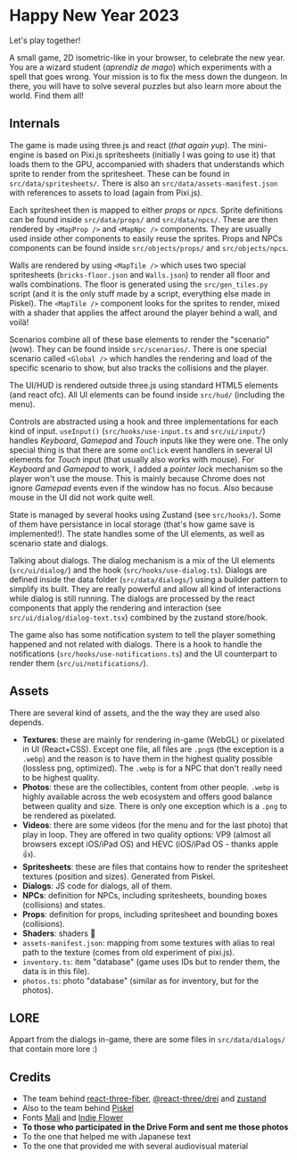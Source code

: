 # Happy New Year 2023

Let's play together!

A small game, 2D isometric-like in your browser, to celebrate the new year. You are a wizard student (_aprendiz de mago_) which experiments with a spell that goes wrong. Your mission is to fix the mess down the dungeon. In there, you will have to solve several puzzles but also learn more about the world. Find them all!

## Internals

The game is made using three.js and react (_that again yup_). The mini-engine is based on Pixi.js spritesheets (initially I was going to use it) that loads them to the GPU, accompanied with shaders that understands which sprite to render from the spritesheet. These can be found in `src/data/spritesheets/`. There is also an `src/data/assets-manifest.json` with references to assets to load (again from Pixi.js).

Each spritesheet then is mapped to either _props_ or _npcs_. Sprite definitions can be found inside `src/data/props/` and `src/data/npcs/`. These are then rendered by `<MapProp />` and `<MapNpc />` components. They are usually used inside other components to easily reuse the sprites. Props and NPCs components can be found inside `src/objects/props/` and `src/objects/npcs`.

Walls are rendered by using `<MapTile />` which uses two special spritesheets (`bricks-floor.json` and `Walls.json`) to render all floor and walls combinations. The floor is generated using the `src/gen_tiles.py` script (and it is the only stuff made by a script, everything else made in Piskel). The `<MapTile />` component looks for the sprites to render, mixed with a shader that applies the affect around the player behind a wall, and voilà!

Scenarios combine all of these base elements to render the "scenario" (wow). They can be found inside `src/scenarios/`. There is one special scenario called `<Global />` which handles the rendering and load of the specific scenario to show, but also tracks the collisions and the player.

The UI/HUD is rendered outside three.js using standard HTML5 elements (and react ofc). All UI elements can be found inside `src/hud/` (including the menu).

Controls are abstracted using a hook and three implementations for each kind of input. `useInput()` (`src/hooks/use-input.ts` and `src/ui/input/`) handles _Keyboard_, _Gamepad_ and _Touch_ inputs like they were one. The only special thing is that there are some `onClick` event handlers in several UI elements for _Touch_ input (that usually also works with mouse). For _Keyboard_ and _Gamepad_ to work, I added a _pointer lock_ mechanism so the player won't use the mouse. This is mainly because Chrome does not ignore _Gamepad_ events even if the window has no focus. Also because mouse in the UI did not work quite well.

State is managed by several hooks using Zustand (see `src/hooks/`). Some of them have persistance in local storage (that's how game save is implemented!). The state handles some of the UI elements, as well as scenario state and dialogs.

Talking about dialogs. The dialog mechanism is a mix of the UI elements (`src/ui/dialog/`) and the hook (`src/hooks/use-dialog.ts`). Dialogs are defined inside the data folder (`src/data/dialogs/`) using a builder pattern to simplify its built. They are really powerful and allow all kind of interactions while dialog is still running. The dialogs are processed by the react components that apply the rendering and interaction (see `src/ui/dialog/dialog-text.tsx`) combined by the zustand store/hook.

The game also has some notification system to tell the player something happened and not related with dialogs. There is a hook to handle the notifications (`src/hooks/use-notifications.ts`) and the UI counterpart to render them (`src/ui/notifications/`).

## Assets

There are several kind of assets, and the the way they are used also depends.

- **Textures**: these are mainly for rendering in-game (WebGL) or pixelated in UI (React+CSS). Except one file, all files are `.png`s (the exception is a `.webp`) and the reason is to have them in the highest quality possible (lossless png, optimized). The `.webp` is for a NPC that don't really need to be highest quality.
- **Photos**: these are the collectibles, content from other people. `.webp` is highly available across the web ecosystem and offers good balance between quality and size. There is only one exception which is a `.png` to be rendered as pixelated.
- **Videos**: there are some videos (for the menu and for the last photo) that play in loop. They are offered in two quality options: VP9 (almost all browsers except iOS/iPad OS) and HEVC (iOS/iPad OS - thanks apple 👍).
- **Spritesheets**: these are files that contains how to render the spritesheet textures (position and sizes). Generated from Piskel.
- **Dialogs**: JS code for dialogs, all of them.
- **NPCs**: definition for NPCs, including spritesheets, bounding boxes (collisions) and states.
- **Props**: definition for props, including spritesheet and bounding boxes (collisions).
- **Shaders**: shaders 🤔
- `assets-manifest.json`: mapping from some textures with alias to real path to the texture (comes from old experiment of pixi.js).
- `inventory.ts`: item "database" (game uses IDs but to render them, the data is in this file).
- `photos.ts`: photo "database" (similar as for inventory, but for the photos).

## LORE

Appart from the dialogs in-game, there are some files in `src/data/dialogs/` that contain more lore :)

## Credits

- The team behind [react-three-fiber](https://github.com/pmndrs/react-three-fiber), [@react-three/drei](https://github.com/pmndrs/drei) and [zustand](https://github.com/pmndrs/zustand)
- Also to the team behind [Piskel](https://www.piskelapp.com/)
- Fonts [Mali](https://fonts.google.com/specimen/Mali?query=Mali) and [Indie Flower](https://fonts.google.com/specimen/Dancing+Script?query=dancing+script)
- **To those who participated in the Drive Form and sent me those photos**
- To the one that helped me with Japanese text
- To the one that provided me with several audiovisual material
